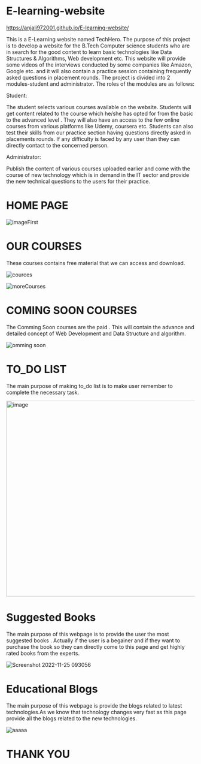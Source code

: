 # E-learning-website

https://anjali972001.github.io/E-learning-website/





This is a E-Learning website named TechHero.
The purpose of this project is to develop a website for the B.Tech Computer 
science students who are in search for the good content to learn basic technologies 
like Data Structures & Algorithms, Web development etc. 
This website will provide some videos of the interviews conducted by some 
companies like Amazon, Google etc. and it will also contain a practice session 
containing frequently asked questions in placement rounds. 
The project is divided into 2 modules-student and administrator. The roles 
of the modules are as follows:



Student: 



The student selects various courses available on the website. Students will 
get content related to the course which he/she has opted for from the basic to 
the advanced level . They will also have an access to the few online courses 
from various platforms like Udemy, coursera etc. Students can also test their 
skills from our practice section having questions directly asked in 
placements rounds. 
If any difficulty is faced by any user than they can directly contact to the 
concerned person.


Administrator:




Publish the content of various courses uploaded earlier and come with the 
course of new technology which is in demand in the IT sector and provide 
the new technical questions to the users for their practice.



# HOME PAGE

![imageFirst](https://user-images.githubusercontent.com/81029259/203773242-530e794a-496c-4f51-965e-3e03bc5590cd.jpg)

# OUR COURSES

These courses contains free material that we can access and download.

![cources](https://user-images.githubusercontent.com/81029259/203776095-df9b9e72-2eb8-4930-bed6-df9a27905a11.jpg)



![moreCourses](https://user-images.githubusercontent.com/81029259/203776581-8cc72673-b7a6-40ff-b709-8cdca71dc89a.jpg)


# COMING SOON COURSES

The Comming Soon courses are the paid . This will contain the advance and detailed concept of Web Development and Data Structure and algorithm.


![omming soon](https://user-images.githubusercontent.com/81029259/203777086-74a7410f-e366-42ab-bf94-f1fee8d0de79.jpg)

# TO_DO LIST
The main purpose of making to_do list is to make user  remember  to complete the necessary task.

<img width="522" alt="image" src="https://user-images.githubusercontent.com/81029259/203898022-005545fe-47ad-43b3-903b-3ec9679a7cb6.png">


# Suggested Books
The main purpose of this webpage is to provide the user the most suggested books . Actually if the user is a begainer and if they want to purchase the book 
so they can directly come to this page and get highly rated books from the experts.


![Screenshot 2022-11-25 093056](https://user-images.githubusercontent.com/81029259/203898869-b6256b37-1db4-47d3-b912-3f0aaaf6b8f1.jpg)

# Educational Blogs


The main purpose of this webpage is provide the blogs related to latest technologies.As we know that technology changes very fast as this page provide all the blogs related to the new technologies.


![aaaaa](https://user-images.githubusercontent.com/81029259/203899369-ad22414c-6fe4-4c4d-86a3-0dafa9649f82.jpg)







# THANK YOU
